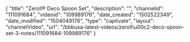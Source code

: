 {
    "title": "Zeroll&reg; Deco Spoon Set",
    "description": "",
    "channelid": "111091684",
    "videoid": "109989176",
    "date_created": "1502522349",
    "date_modified": "1504049176",
    "type": "captivate",
    "layout": "channelVideo",
    "url": "\/bbbusa-latest-videos\/zeroll\u00c2-deco-spoon-set-3-notes\/111091684-109989176"
}